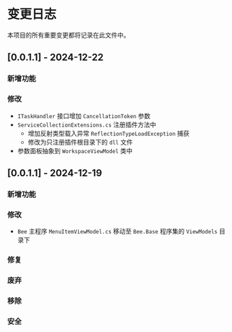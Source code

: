 # 变更日志

本项目的所有重要变更都将记录在此文件中。


## [0.0.1.1] - 2024-12-22
### 新增功能

### 修改
- `ITaskHandler` 接口增加 `CancellationToken` 参数
- `ServiceCollectionExtensions.cs` 注册插件方法中
    - 增加反射类型载入异常 `ReflectionTypeLoadException` 捕获
    - 修改为只注册插件根目录下的 `dll` 文件
- 参数面板抽象到 `WorkspaceViewModel` 类中

## [0.0.1.1] - 2024-12-19
### 新增功能


### 修改
- `Bee` 主程序 `MenuItemViewModel.cs` 移动至 `Bee.Base` 程序集的 `ViewModels` 目录下

### 修复
### 废弃
### 移除
### 安全